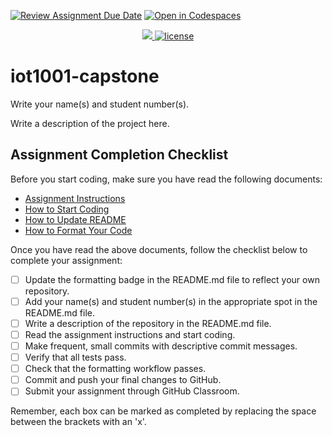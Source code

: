 [![Review Assignment Due Date](https://classroom.github.com/assets/deadline-readme-button-24ddc0f5d75046c5622901739e7c5dd533143b0c8e959d652212380cedb1ea36.svg)](https://classroom.github.com/a/GyhTrqXM)
[![Open in Codespaces](https://classroom.github.com/assets/launch-codespace-7f7980b617ed060a017424585567c406b6ee15c891e84e1186181d67ecf80aa0.svg)](https://classroom.github.com/open-in-codespaces?assignment_repo_id=12728911)
<p align="center">
 <a href="https://github.com/cambrian-iot/iot1001-capstone/actions/workflows/formatting.yml">
    <img src="https://github.com/cambrian-iot/iot1001-capstone/actions/workflows/formatting.yml/badge.svg"/>
	<img title="MIT License" alt="license" src="https://img.shields.io/badge/license-MIT-informational?style=flat-square">		
    </a>
</p>

# iot1001-capstone

Write your name(s) and student number(s).

Write a description of the project here.

## Assignment Completion Checklist

Before you start coding, make sure you have read the following documents:

- [Assignment Instructions](docs/instructions.md)
- [How to Start Coding](docs/how-to-use.md)
- [How to Update README](docs/how-to-update-readme.md)
- [How to Format Your Code](docs/how-to-format-your-code.md)

Once you have read the above documents, follow the checklist below to complete your assignment:

- [ ] Update the formatting badge in the README.md file to reflect your own repository.
- [ ] Add your name(s) and student number(s) in the appropriate spot in the README.md file.
- [ ] Write a description of the repository in the README.md file.
- [ ] Read the assignment instructions and start coding.
- [ ] Make frequent, small commits with descriptive commit messages.
- [ ] Verify that all tests pass.
- [ ] Check that the formatting workflow passes.
- [ ] Commit and push your final changes to GitHub.
- [ ] Submit your assignment through GitHub Classroom.

Remember, each box can be marked as completed by replacing the space between the brackets with an 'x'.
